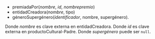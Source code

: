 - premiadaPor(_nombre_, _id_, _nombrepremio_)
- entidadCreadora(_nombre_, tipo)
- géneroSupergénero(_identificador_, nombre, supergénero).

Donde *nombre* es clave externa en entidadCreadora.
Donde *id* es clave externa en productoCultural-Padre.
Donde *supergénero* puede ser `null`.
